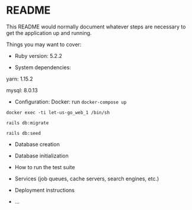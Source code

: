 # README

This README would normally document whatever steps are necessary to get the
application up and running.

Things you may want to cover:

* Ruby version: 5.2.2

* System dependencies:

yarn: 1.15.2

mysql: 8.0.13

* Configuration:
Docker:
run `docker-compose up`

`docker exec -ti let-us-go_web_1 /bin/sh`

`rails db:migrate`

`rails db:seed`

* Database creation

* Database initialization

* How to run the test suite

* Services (job queues, cache servers, search engines, etc.)

* Deployment instructions

* ...
